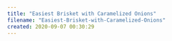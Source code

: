 ```yaml
---
title: "Easiest Brisket with Caramelized Onions"
filename: "Easiest-Brisket-with-Caramelized-Onions"
created: 2020-09-07 00:30:29
---
```

